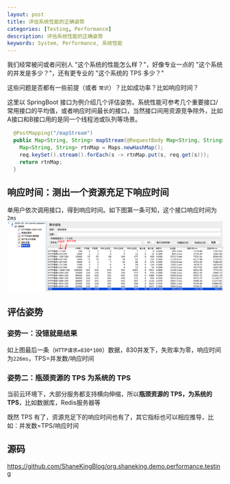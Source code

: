 ```yaml
---
layout: post
title: 评估系统性能的正确姿势
categories: [Testing, Performance]
description: 评估系统性能的正确姿势
keywords: System, Performance, 系统性能
---
```



我们经常被问或者问别人 "这个系统的性能怎么样？"，好像专业一点的 "这个系统的并发是多少？"，还有更专业的 "这个系统的 TPS 多少？"

这些问题是否都有一些前提（或者 `常识`）？比如成功率？比如响应时间？

这里以 SpringBoot 接口为例介绍几个评估姿势。系统性能可参考几个重要接口/常用接口的平均值，或者响应时间最长的接口，当然接口间用资源竞争除外，比如A接口和B接口用的是同一个线程池或队列等场景。

```java
  @PostMapping("/mapStream")
  public Map<String, String> mapStream(@RequestBody Map<String, String> req) {
    Map<String, String> rtnMap = Maps.newHashMap();
    req.keySet().stream().forEach(s -> rtnMap.put(s, req.get(s)));
    return rtnMap;
  }
```

## 响应时间：测出一个资源充足下响应时间
单用户依次调用接口，得到响应时间。如下图第一条可知，这个接口响应时间为`2ms`
![](/images/posts/2020/05/QQ20200516-205657@2x.png)

## 评估姿势
### 姿势一：没错就是结果
如上图最后一条（`HTTP请求=830*100`）数据，830并发下，失败率为零，响应时间为`226ms`，TPS=并发数/响应时间

### 姿势二：瓶颈资源的 TPS 为系统的 TPS
当前云环境下，大部分服务都支持横向伸缩，所以**瓶颈资源的 TPS，为系统的 TPS**，比如数据库，Redis服务器等

既然 TPS 有了，资源充足下的响应时间也有了，其它指标也可以相应推导，比如：并发数=TPS/响应时间

## 源码
<https://github.com/ShaneKingBlog/org.shaneking.demo.performance.testing>

